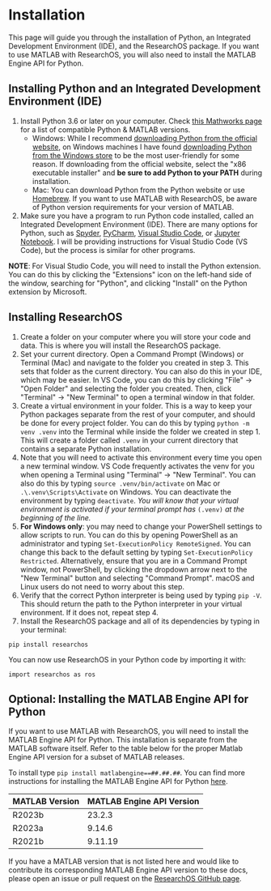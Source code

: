 # Installation

This page will guide you through the installation of Python, an Integrated Development Environment (IDE), and the ResearchOS package. If you want to use MATLAB with ResearchOS, you will also need to install the MATLAB Engine API for Python.

## Installing Python and an Integrated Development Environment (IDE)
1. Install Python 3.6 or later on your computer. Check [this Mathworks page](https://www.mathworks.com/support/requirements/python-compatibility.html) for a list of compatible Python & MATLAB versions.
    - Windows: While I recommend [downloading Python from the official website](https://www.python.org/downloads/), on Windows machines I have found [downloading Python from the Windows store](https://apps.microsoft.com/search?query=python&hl=en-us&gl=US) to be the most user-friendly for some reason. If downloading from the official website, select the "x86 executable installer" and **be sure to add Python to your PATH** during installation.
    - Mac: You can download Python from the Python website or use [Homebrew](https://brew.sh/). If you want to use MATLAB with ResearchOS, be aware of Python version requirements for your version of MATLAB. 
2. Make sure you have a program to run Python code installed, called an Integrated Development Environment (IDE). There are many options for Python, such as [Spyder](https://www.spyder-ide.org/), [PyCharm](https://www.jetbrains.com/pycharm/), [Visual Studio Code](https://code.visualstudio.com/), or [Jupyter Notebook](https://jupyter.org/). I will be providing instructions for Visual Studio Code (VS Code), but the process is similar for other programs.

**NOTE**: For Visual Studio Code, you will need to install the Python extension. You can do this by clicking the "Extensions" icon on the left-hand side of the window, searching for "Python", and clicking "Install" on the Python extension by Microsoft.

## Installing ResearchOS
1. Create a folder on your computer where you will store your code and data. This is where you will install the ResearchOS package.
2. Set your current directory. Open a Command Prompt (Windows) or Terminal (Mac) and navigate to the folder you created in step 3. This sets that folder as the current directory. You can also do this in your IDE, which may be easier. In VS Code, you can do this by clicking "File" -> "Open Folder" and selecting the folder you created. Then, click "Terminal" -> "New Terminal" to open a terminal window in that folder.
3. Create a virtual environment in your folder. This is a way to keep your Python packages separate from the rest of your computer, and should be done for every project folder. You can do this by typing `python -m venv .venv` into the Terminal while inside the folder we created in step 1. This will create a folder called `.venv` in your current directory that contains a separate Python installation. 
4. Note that you will need to activate this environment every time you open a new terminal window. VS Code frequently activates the venv for you when opening a Terminal using "Terminal" -> "New Terminal". You can also do this by typing `source .venv/bin/activate` on Mac or `.\.venv\Scripts\Activate` on Windows. You can deactivate the environment by typing `deactivate`. *You will know that your virtual environment is activated if your terminal prompt has* `(.venv)` *at the beginning of the line.*
5. **For Windows only**: you may need to change your PowerShell settings to allow scripts to run. You can do this by opening PowerShell as an administrator and typing `Set-ExecutionPolicy RemoteSigned`. You can change this back to the default setting by typing `Set-ExecutionPolicy Restricted`. Alternatively, ensure that you are in a Command Prompt window, not PowerShell, by clicking the dropdown arrow next to the "New Terminal" button and selecting "Command Prompt". macOS and Linux users do not need to worry about this step.
6. Verify that the correct Python interpreter is being used by typing `pip -V`. This should return the path to the Python interpreter in your virtual environment. If it does not, repeat step 4.
7. Install the ResearchOS package and all of its dependencies by typing in your terminal:
```
pip install researchos
```

You can now use ResearchOS in your Python code by importing it with:
```
import researchos as ros
```

## Optional: Installing the MATLAB Engine API for Python
If you want to use MATLAB with ResearchOS, you will need to install the MATLAB Engine API for Python. This installation is separate from the MATLAB software itself. Refer to the table below for the proper Matlab Engine API version for a subset of MATLAB releases. 

To install type `pip install matlabengine==##.##.##`. You can find more instructions for installing the MATLAB Engine API for Python [here](https://www.mathworks.com/help/matlab/matlab-engine-for-python.html).

| MATLAB Version | MATLAB Engine API Version |
|----------------|---------------------------|
| R2023b         | 23.2.3                    |
| R2023a         | 9.14.6                    |
| R2021b         | 9.11.19                   |

If you have a MATLAB version that is not listed here and would like to contribute its corresponding MATLAB Engine API version to these docs, please open an issue or pull request on the [ResearchOS GitHub page](https://github.com/ResearchOS/ResearchOS).